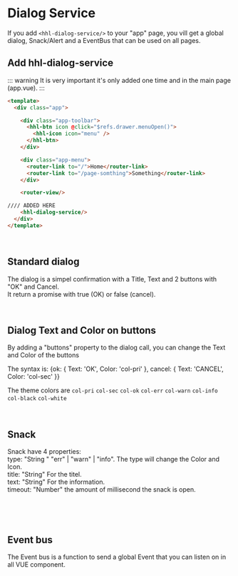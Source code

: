 # Dialog Service

If you add `<hhl-dialog-service/>` to your "app" page, you vill get a global dialog, Snack/Alert and a EventBus that can be used on all pages.


## Add hhl-dialog-service
::: warning
It is very important it's only added one time and in the main page (app.vue).
:::

```html
<template>
  <div class="app">

    <div class="app-toolbar">
      <hhl-btn icon @click="$refs.drawer.menuOpen()">
        <hhl-icon icon="menu" />
      </hhl-btn>
    </div>

    <div class="app-menu">
      <router-link to="/">Home</router-link>
      <router-link to="/page-somthing">Something</router-link>
    </div>

    <router-view/>

//// ADDED HERE
    <hhl-dialog-service/>
  </div>
</template>
```
<br>

## Standard dialog
The dialog is a simpel confirmation with a Title, Text and 2 buttons with "OK" and Cancel.<br>
It return a promise with true (OK) or false (cancel).

<hhl-live-editor title="" htmlCode='
      <template>
      <div class="flx-row flx-wrap flx-align-center flx-justify-start gap-6 p-10">
            <hhl-btn @click="open">Dialog open</hhl-btn>
      </div>
      </template>
      <script>
      function open() {
         hhl.dialog("I am the Title", "I am the Text !!!!!!!!!!!!!!!!!!!!!!")
          .then(() => {
            alert("You clicked OK");
          })
          .catch(() => {
            alert("You clicked CANCEL");
          });
        }
        return { open }
      </script>
'>
</hhl-live-editor>

<br>

## Dialog Text and Color on buttons
By adding a "buttons" property to the dialog call, you can change the Text and Color of the buttons

The syntax is:
{ok: { Text: 'OK', Color: 'col-pri' }, cancel: { Text: 'CANCEL', Color: 'col-sec' }}

The theme colors are `col-pri` `col-sec` `col-ok` `col-err` `col-warn` `col-info` `col-black` `col-white`<br>

<hhl-live-editor title="" htmlCode='
      <template>
      <div class="flx-row flx-wrap flx-align-center flx-justify-start gap-6 p-10">
            <hhl-btn @click="open">Dialog open</hhl-btn>
      </div>
      </template>
      <script>
      function open() {
         hhl.dialog("Change Text & Color on buttons",
            "By adding a buttons property to the dialog call, you can change the Text and Color of the buttons",
            { ok: { Text: "YES", Color: "col-ok" }, cancel: { Color: "col-err" } })
          .then(() => {
            alert("You clicked OK");
          })
          .catch(() => {
            alert("You clicked CANCEL");
          });
        }
        return { open }
      </script>
'>
</hhl-live-editor>

<br>

## Snack
Snack have 4 properties: <br>
type: "String " "err" | "warn" | "info". The type will change the Color and Icon.<br>
title: "String" For the titel.<br>
text: "String" For the information.<br>
timeout: "Number" the amount of millisecond the snack is open.<br>

<br>

<hhl-live-editor title="" htmlCode='
      <template>
      <div class="flx-row flx-wrap flx-align-center flx-justify-start gap-6 p-10">
            <hhl-btn @click="open(`info`)">Snack Info</hhl-btn>
            <hhl-btn @click="open(`warn`)">Snack Warning</hhl-btn>
            <hhl-btn @click="open(`err`)">Snack Error</hhl-btn>
      </div>
      </template>
      <script>
        hhl.event.$on("SomeUnikName", (payload) => {
          alert(payload);
        });
        function send(val) {
          hhl.event.emit("SomeUnikName", "Hello from event");
          }
          return { send }
      </script>
'>
</hhl-live-editor>

<br>

## Event bus
The Event bus is a function to send a global Event that you can listen on in all VUE component.

<hhl-live-editor title="" htmlCode='
      <template>
      <div class="flx-row flx-wrap flx-align-center flx-justify-start gap-6 p-10">
            <hhl-btn @click="send">Send event</hhl-btn>
      </div>
      </template>
      <script>
        hhl.event.on("SomeUnikName", (payload) => {
          alert(payload);
        });
        function send() {
          hhl.event.emit("SomeUnikName", "Hello from event");
          }
          return { send }
      </script>
'>
</hhl-live-editor>

<br>